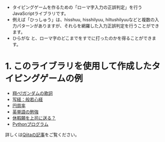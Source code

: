 * タイピングゲームを作るための「ローマ字入力の正誤判定」を行うJavaScriptライブラリです。
* 例えば「ひっしゅう」は、hisshuu, hisshilyuu, hiltushilyuuなどと複数の入力パターンがありますが、それらを網羅した入力正誤判定を行うことができます。
* ひらがな と、ローマ字のどこまでをすでに打ったのかを得ることができます。

# 1. このライブラリを使用して作成したタイピングゲームの例

* [翔べ!ガンダムの歌詞](https://toyohisa2nakada.github.io/typing/simple_typing_game.html?%5B%5B%22%E3%82%82%E3%81%88%E3%81%82%E3%81%8C%E3%82%8C%22%2C%22%E7%87%83%E3%81%88%E4%B8%8A%E3%82%8C%22%5D%2C%5B%22%E3%82%82%E3%81%88%E3%81%82%E3%81%8C%E3%82%8C%22%2C%22%E7%87%83%E3%81%88%E4%B8%8A%E3%82%8C%22%5D%2C%5B%22%E3%82%82%E3%81%88%E3%81%82%E3%81%8C%E3%82%8C%22%2C%22%E7%87%83%E3%81%88%E4%B8%8A%E3%81%8C%E3%82%8C%22%5D%2C%5B%22%E3%81%8C%E3%82%93%E3%81%A0%E3%82%80%22%2C%22%E3%82%AC%E3%83%B3%E3%83%80%E3%83%A0%22%5D%2C%5B%22%E3%81%8D%E3%81%BF%E3%82%88%22%2C%22%E5%90%9B%E3%82%88%22%5D%2C%5B%22%E3%81%AF%E3%81%97%E3%82%8C%22%2C%22%E8%B5%B0%E3%82%8C%22%5D%2C%5B%22%E3%81%BE%E3%81%A0%E3%81%84%E3%81%8B%E3%82%8A%E3%81%AB%E3%82%82%E3%81%88%E3%82%8B%22%2C%22%E3%81%BE%E3%81%A0%E6%80%92%E3%82%8A%E3%81%AB%E7%87%83%E3%81%88%E3%82%8B%22%5D%2C%5B%22%E3%81%A8%E3%81%86%E3%81%97%E3%81%8C%E3%81%82%E3%82%8B%E3%81%AA%E3%82%89%22%2C%22%E9%97%98%E5%BF%97%E3%81%8C%E3%81%82%E3%82%8B%E3%81%AA%E3%82%89%22%5D%2C%5B%22%E3%81%8D%E3%82%87%E3%81%A0%E3%81%84%E3%81%AA%E3%81%A6%E3%81%8D%E3%82%92%22%2C%22%E5%B7%A8%E5%A4%A7%E3%81%AA%E6%95%B5%E3%82%92%22%5D%2C%5B%22%E3%81%86%E3%81%A6%E3%82%88%22%2C%22%E8%A8%8E%E3%81%A6%E3%82%88%22%5D%2C%5B%22%E3%81%86%E3%81%A6%E3%82%88%22%2C%22%E8%A8%8E%E3%81%A6%E3%82%88%22%5D%2C%5B%22%E3%81%86%E3%81%A6%E3%82%88%22%2C%22%E8%A8%8E%E3%81%A6%E3%82%88%22%5D%2C%5B%22%E3%81%9B%E3%81%84%E3%81%8E%E3%81%AE%E3%81%84%E3%81%8B%E3%82%8A%E3%82%92%22%2C%22%E6%AD%A3%E7%BE%A9%E3%81%AE%E6%80%92%E3%82%8A%E3%82%92%22%5D%2C%5B%22%E3%81%B6%E3%81%A4%E3%81%91%E3%82%8D%22%2C%22%E3%81%B6%E3%81%A4%E3%81%91%E3%82%8D%22%5D%2C%5B%22%E3%81%8C%E3%82%93%E3%81%A0%E3%82%80%22%2C%22%E3%82%AC%E3%83%B3%E3%83%80%E3%83%A0%22%5D%2C%5B%22%E3%81%8D%E3%81%A9%E3%81%86%E3%81%9B%E3%82%93%E3%81%97%22%2C%22%E6%A9%9F%E5%8B%95%E6%88%A6%E5%A3%AB%22%5D%2C%5B%22%E3%81%8C%E3%82%93%E3%81%A0%E3%82%80%22%2C%22%E3%82%AC%E3%83%B3%E3%83%80%E3%83%A0%22%5D%2C%5B%22%E3%81%8C%E3%82%93%E3%81%A0%E3%82%80%22%2C%22%E3%82%AC%E3%83%B3%E3%83%80%E3%83%A0%22%5D%5D)
* [写経：般若心経](https://toyohisa2nakada.github.io/typing/simple_typing_game.html?%5B%5B%22%E3%81%B6%E3%81%A3%E3%81%9B%E3%81%A4%E3%81%BE%E3%81%8B%E3%81%AF%E3%82%93%E3%81%AB%E3%82%83%E3%81%AF%E3%82%89%E3%81%BF%E3%81%9F%E3%81%97%E3%82%93%E3%81%8E%E3%82%87%E3%81%86%22%2C%22%E4%BB%8F%E8%AA%AC%E6%91%A9%E8%A8%B6%E8%88%AC%E8%8B%A5%E6%B3%A2%E7%BE%85%E8%9C%9C%E5%A4%9A%E5%BF%83%E7%B5%8C%22%5D%2C%5B%22%E3%81%8B%E3%82%93%E3%81%98%E3%81%96%E3%81%84%E3%81%BC%E3%81%95%E3%81%8E%E3%82%87%E3%81%86%E3%81%98%E3%82%93%E3%81%AF%E3%82%93%E3%81%AB%E3%82%83%E3%81%AF%E3%82%89%E3%81%BF%E3%81%9F%22%2C%22%E8%A6%B3%E8%87%AA%E5%9C%A8%E8%8F%A9%E8%96%A9%E8%A1%8C%E6%B7%B1%E8%88%AC%E8%8B%A5%E6%B3%A2%E7%BE%85%E8%9C%9C%E5%A4%9A%22%5D%2C%5B%22%E3%81%98%E3%81%97%E3%82%87%E3%81%86%E3%81%91%E3%82%93%E3%81%94%E3%81%86%E3%82%93%E3%81%8B%E3%81%84%E3%81%8F%E3%81%A9%E3%81%84%E3%81%A3%E3%81%95%E3%81%84%E3%81%8F%E3%82%84%E3%81%8F%22%2C%22%E6%99%82%E7%85%A7%E8%A6%8B%E4%BA%94%E8%98%8A%E7%9A%86%E7%A9%BA%E5%BA%A6%E4%B8%80%E5%88%87%E8%8B%A6%E5%8E%84%22%5D%2C%5B%22%E3%81%97%E3%82%83%E3%82%8A%E3%81%97%E3%81%97%E3%81%8D%E3%81%B5%E3%81%84%E3%81%8F%E3%81%86%E3%81%8F%E3%81%86%E3%81%B5%E3%81%84%E3%81%97%E3%81%8D%E3%81%97%E3%81%8D%E3%81%9D%E3%81%8F%E3%81%9C%22%2C%22%E8%88%8E%E5%88%A9%E5%AD%90%E8%89%B2%E4%B8%8D%E7%95%B0%E7%A9%BA%E7%A9%BA%E4%B8%8D%E7%95%B0%E8%89%B2%E8%89%B2%E5%8D%B3%E6%98%AF%22%5D%2C%5B%22%E3%81%8F%E3%81%86%E3%81%8F%E3%81%86%E3%81%9D%E3%81%8F%E3%81%9C%E3%81%97%E3%81%8D%E3%81%98%E3%82%85%E3%81%9D%E3%81%86%E3%81%8E%E3%82%87%E3%81%86%E3%81%97%E3%81%8D%E3%82%84%E3%81%8F%E3%81%B6%E3%81%AB%E3%82%87%E3%81%9C%22%2C%22%E7%A9%BA%E7%A9%BA%E5%8D%B3%E6%98%AF%E8%89%B2%E5%8F%97%E6%83%B3%E8%A1%8C%E8%AD%98%E4%BA%A6%E5%BE%A9%E5%A6%82%E6%98%AF%22%5D%5D)
* [円周率](https://toyohisa2nakada.github.io/typing/simple_typing_game.html?%5B%5B%223.%22%2C%221%E6%A1%81%E7%9B%AE%E3%81%A8%E5%B0%8F%E6%95%B0%E7%82%B9%22%5D%2C%5B%22141592653589%22%2C%22%E5%B0%8F%E6%95%B0%E7%82%B91%E6%A1%81%E7%9B%AE%E3%81%8B%E3%82%8912%E6%A1%81%E7%9B%AE%22%5D%2C%5B%22793238462643%22%2C%22%E5%B0%8F%E6%95%B0%E7%82%B913%E6%A1%81%E7%9B%AE%E3%81%8B%E3%82%8924%E6%A1%81%E7%9B%AE%22%5D%2C%5B%22383279502884%22%2C%22%E5%B0%8F%E6%95%B0%E7%82%B925%E6%A1%81%E7%9B%AE%E3%81%8B%E3%82%8936%E6%A1%81%E7%9B%AE%22%5D%2C%5B%22197169399375%22%2C%22%E5%B0%8F%E6%95%B0%E7%82%B937%E6%A1%81%E7%9B%AE%E3%81%8B%E3%82%8948%E6%A1%81%E7%9B%AE%22%5D%2C%5B%22105820974944%22%2C%22%E5%B0%8F%E6%95%B0%E7%82%B949%E6%A1%81%E7%9B%AE%E3%81%8B%E3%82%8960%E6%A1%81%E7%9B%AE%22%5D%2C%5B%22592307816406%22%2C%22%E5%B0%8F%E6%95%B0%E7%82%B961%E6%A1%81%E7%9B%AE%E3%81%8B%E3%82%8972%E6%A1%81%E7%9B%AE%22%5D%2C%5B%22286208998628%22%2C%22%E5%B0%8F%E6%95%B0%E7%82%B973%E6%A1%81%E7%9B%AE%E3%81%8B%E3%82%8984%E6%A1%81%E7%9B%AE%22%5D%2C%5B%22034825342117%22%2C%22%E5%B0%8F%E6%95%B0%E7%82%B985%E6%A1%81%E7%9B%AE%E3%81%8B%E3%82%8996%E6%A1%81%E7%9B%AE%22%5D%5D)
* [英単語の勉強](https://toyohisa2nakada.github.io/typing/simple_typing_game.html?%5B%5B%22invade%22%2C%22%E4%BE%B5%E7%95%A5%E3%81%99%E3%82%8B%22%5D%2C%5B%22lift%22%2C%22%E4%B8%8A%E3%81%92%E3%82%8B%22%5D%2C%5B%22mental%22%2C%22%E7%B2%BE%E7%A5%9E%E3%81%AE%22%5D%2C%5B%22majority%22%2C%22%E5%A4%A7%E5%A4%9A%E6%95%B0%E3%80%81%E5%A4%A7%E9%83%A8%E5%88%86%22%5D%2C%5B%22quiet%22%2C%22%E9%9D%99%E3%81%8B%E3%81%AA%22%5D%2C%5B%22stay%22%2C%22%E6%B3%8A%E3%81%BE%E3%82%8B%E3%80%81%E6%BB%9E%E5%9C%A8%E3%81%99%E3%82%8B%22%5D%2C%5B%22thin%22%2C%22%E8%96%84%E3%81%84%E3%80%81%E7%B4%B0%E3%81%84%22%5D%5D)
* [休暇願を上司に送る？](https://toyohisa2nakada.github.io/typing/simple_typing_game.html?%5B%5B%22%E3%81%8A%E3%81%A4%E3%81%8B%E3%82%8C%E3%81%95%E3%81%BE%E3%81%A7%E3%81%99%E3%80%82%22%2C%22%E3%81%8A%E7%96%B2%E3%82%8C%E6%A7%98%E3%81%A7%E3%81%99%E3%80%82%22%5D%2C%5B%22%E3%81%93%E3%81%AE%E3%81%9F%E3%81%B3%22%2C%22%E3%81%93%E3%81%AE%E5%BA%A6%22%5D%2C%5B%22%E3%82%86%E3%81%86%E3%81%8D%E3%82%85%E3%81%86%E3%81%8D%E3%82%85%E3%81%86%E3%81%8B%E3%82%92%22%2C%22%E6%9C%89%E7%B5%A6%E4%BC%91%E6%9A%87%E3%82%92%22%5D%2C%5B%22%E3%81%97%E3%82%85%E3%81%A8%E3%81%8F%E3%81%97%E3%81%9F%E3%81%8F%22%2C%22%E5%8F%96%E5%BE%97%E3%81%97%E3%81%9F%E3%81%8F%22%5D%2C%5B%22%E3%81%93%E3%81%93%E3%81%AB%22%2C%22%E3%81%93%E3%81%93%E3%81%AB%22%5D%2C%5B%22%E3%81%8A%E3%81%A8%E3%81%A9%E3%81%91%E3%81%84%E3%81%9F%E3%81%97%E3%81%BE%E3%81%99%E3%80%82%22%2C%22%E3%81%8A%E5%B1%8A%E3%81%91%E3%81%84%E3%81%9F%E3%81%97%E3%81%BE%E3%81%99%E3%80%82%22%5D%5D)
* [Pythonプログラム](https://toyohisa2nakada.github.io/typing/simple_typing_game.html?%5B%5B%22import%20random%5Cnrandom.seed(0)%5Cnar%20%3D%20%5Brandom.random()%20for%20i%20in%20range(16)%5D%5Cnprint(f%5C%22list%3D%7Bar%7D%5C%22)%5Cnsum_gusu_idx%20%3D%200%5Cnfor%20i%2Cv%20in%20enumerate(ar)%3A%5Cn%20%20%20%20if%20i%20%25%202%20%3D%3D%200%3A%5Cn%20%20%20%20%20%20%20%20sum_gusu_idx%20%2B%3D%20v%5Cnprint(f%5C%22the%20sum%20of%20the%20numbers%20at%20even%20indices%20is%20%7Bsum_gusu_idx%7D.%5C%22)%22%5D%5D)



詳しくは[Qiitaの記事](https://qiita.com/toyohisa/items/17c8c0c8342b894e2470)をご覧ください。
